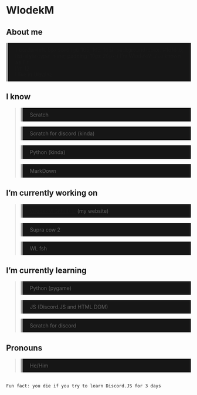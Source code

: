 <style>
     p { border-left: 5px solid rgb(165, 165, 165); background-color: #161616; list-style-type: none; padding: 10px 20px;}
</style>
# WlodekM

## About me
  <p>{ border-left: 5px solid rgb(165, 165, 165); background-color: #161616; list-style-type: none; padding: 10px 20px;}
  I'm WlodekM also known as Fir<br>
  I'm 12<br>
  I live in Ukraine<br>
  </p>

## I know 

> Scratch
>
> Scratch for discord (kinda)
>
> Python (kinda)
> 
> MarkDown


## I’m currently working on
>
> [WlodekM.Github.io](https://wlodekm.github.io/development) (my website)
> 
> Supra cow 2 
> 
> WL fsh

## I’m currently learning
>
> Python (pygame)
> 
> JS (Discord.JS and HTML DOM)
> 
> Scratch for discord

## Pronouns
>
> He/Him

##
```
Fun fact: you die if you try to learn Discord.JS for 3 days
```
<!--
**WlodekM/WlodekM** is a ✨ _special_ ✨ repository because its `README.md` (this file) appears on your GitHub profile.

Here are some ideas to get you started:

~~- 🔭 I’m currently working on ...~~
- 🌱 I’m currently learning ...
- 👯 I’m looking to collaborate on ...
- 🤔 I’m looking for help with ...
- 💬 Ask me about ...
- 📫 How to reach me: ...
- 😄 Pronouns: ...
- ⚡ Fun fact: ...
-->
